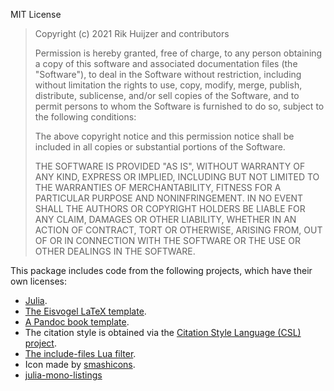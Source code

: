 MIT License

> Copyright (c) 2021 Rik Huijzer and contributors
>
> Permission is hereby granted, free of charge, to any person obtaining a copy
> of this software and associated documentation files (the "Software"), to deal
> in the Software without restriction, including without limitation the rights
> to use, copy, modify, merge, publish, distribute, sublicense, and/or sell
> copies of the Software, and to permit persons to whom the Software is
> furnished to do so, subject to the following conditions:
> 
> The above copyright notice and this permission notice shall be included in all
> copies or substantial portions of the Software.
> 
> THE SOFTWARE IS PROVIDED "AS IS", WITHOUT WARRANTY OF ANY KIND, EXPRESS OR
> IMPLIED, INCLUDING BUT NOT LIMITED TO THE WARRANTIES OF MERCHANTABILITY,
> FITNESS FOR A PARTICULAR PURPOSE AND NONINFRINGEMENT. IN NO EVENT SHALL THE
> AUTHORS OR COPYRIGHT HOLDERS BE LIABLE FOR ANY CLAIM, DAMAGES OR OTHER
> LIABILITY, WHETHER IN AN ACTION OF CONTRACT, TORT OR OTHERWISE, ARISING FROM,
> OUT OF OR IN CONNECTION WITH THE SOFTWARE OR THE USE OR OTHER DEALINGS IN THE
> SOFTWARE.

This package includes code from the following projects, which have their own licenses:

- [Julia](https://github.com/JuliaLang/julia/blob/master/LICENSE.md).
- [The Eisvogel LaTeX template](https://github.com/Wandmalfarbe/pandoc-latex-template/blob/master/LICENSE).
- [A Pandoc book template](https://github.com/wikiti/pandoc-book-template/blob/master/LICENSE.md).
- The citation style is obtained via the [Citation Style Language (CSL) project](https://citationstyles.org/).
- [The include-files Lua filter](https://github.com/pandoc/lua-filters/blob/master/LICENSE).
- Icon made by [smashicons](https://www.flaticon.com/authors/smashicons).
- [julia-mono-listings](https://github.com/mossr/julia-mono-listings/blob/master/LICENSE.md)
